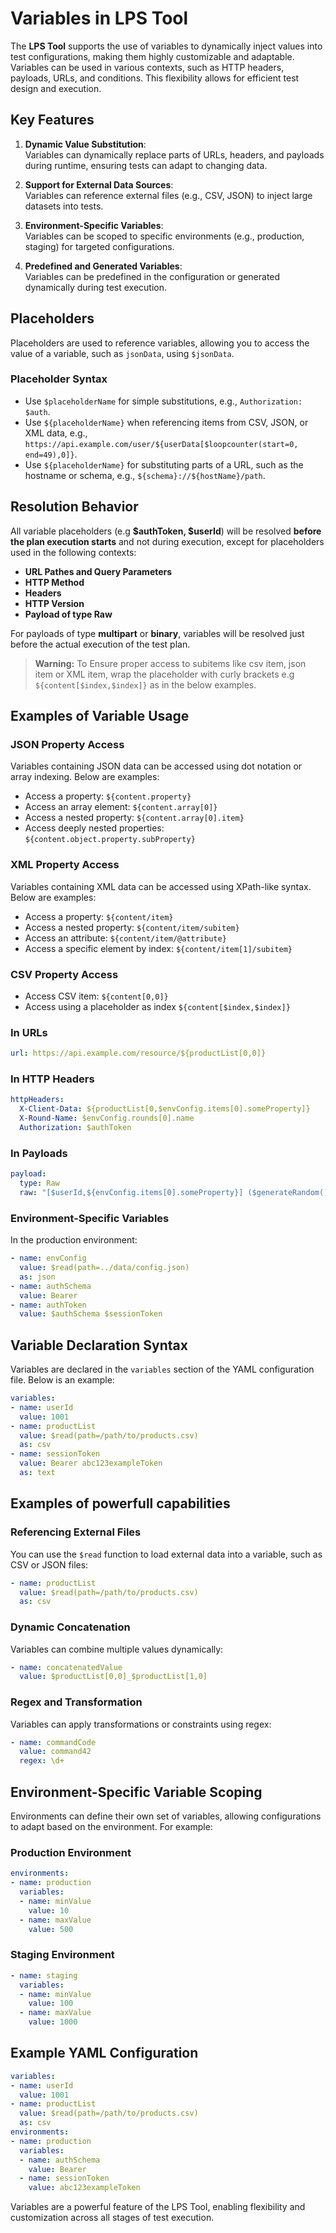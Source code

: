 
# Variables in LPS Tool

The **LPS Tool** supports the use of variables to dynamically inject values into test configurations, making them highly customizable and adaptable. Variables can be used in various contexts, such as HTTP headers, payloads, URLs, and conditions. This flexibility allows for efficient test design and execution.

## Key Features

1. **Dynamic Value Substitution**:  
   Variables can dynamically replace parts of URLs, headers, and payloads during runtime, ensuring tests can adapt to changing data.

2. **Support for External Data Sources**:  
   Variables can reference external files (e.g., CSV, JSON) to inject large datasets into tests.

3. **Environment-Specific Variables**:  
   Variables can be scoped to specific environments (e.g., production, staging) for targeted configurations.

4. **Predefined and Generated Variables**:  
   Variables can be predefined in the configuration or generated dynamically during test execution.

## Placeholders  
Placeholders are used to reference variables, allowing you to access the value of a variable, such as `jsonData`, using `$jsonData`.  

### Placeholder Syntax  
- Use `$placeholderName` for simple substitutions, e.g., `Authorization: $auth`.  
- Use `${placeholderName}` when referencing items from CSV, JSON, or XML data, e.g., `https://api.example.com/user/${userData[$loopcounter(start=0, end=49),0]}`.  
- Use `${placeholderName}` for substituting parts of a URL, such as the hostname or schema, e.g., `${schema}://${hostName}/path`.  

## Resolution Behavior

All variable placeholders (e.g **$authToken, $userId**) will be resolved **before the plan execution starts** and not during execution, except for placeholders used in the following contexts:
- **URL Pathes and Query Parameters**
- **HTTP Method**
- **Headers**
- **HTTP Version**
- **Payload of type Raw**

For payloads of type **multipart** or **binary**, variables will be resolved just before the actual execution of the test plan.
> **Warning:** To Ensure proper access to subitems like csv item, json item or XML item, wrap the placeholder with curly brackets e.g `${content[$index,$index]}` as in the below examples.
## Examples of Variable Usage

### JSON Property Access
Variables containing JSON data can be accessed using dot notation or array indexing. Below are examples:

- Access a property: `${content.property}`
- Access an array element:  `${content.array[0]}`
- Access a nested property: `${content.array[0].item}`
- Access deeply nested properties: `${content.object.property.subProperty}`

### XML Property Access
Variables containing XML data can be accessed using XPath-like syntax. Below are examples:

- Access a property: `${content/item}`
- Access a nested property: `${content/item/subitem}`
- Access an attribute: `${content/item/@attribute}`
- Access a specific element by index: `${content/item[1]/subitem}`

### CSV Property Access
- Access CSV item: `${content[0,0]}`
- Access using a placeholder as index `${content[$index,$index]}`


### In URLs
```yaml
url: https://api.example.com/resource/${productList[0,0]}
```

### In HTTP Headers
```yaml
httpHeaders:
  X-Client-Data: ${productList[0,$envConfig.items[0].someProperty]}
  X-Round-Name: $envConfig.rounds[0].name
  Authorization: $authToken
```

### In Payloads
```yaml
payload:
  type: Raw
  raw: "[$userId,${envConfig.items[0].someProperty}] ($generateRandom() $sessionToken)"
```

### Environment-Specific Variables
In the production environment:
```yaml
- name: envConfig
  value: $read(path=../data/config.json)
  as: json
- name: authSchema
  value: Bearer
- name: authToken
  value: $authSchema $sessionToken
```

## Variable Declaration Syntax

Variables are declared in the `variables` section of the YAML configuration file. Below is an example:

```yaml
variables:
- name: userId
  value: 1001
- name: productList
  value: $read(path=/path/to/products.csv)
  as: csv
- name: sessionToken
  value: Bearer abc123exampleToken
  as: text
```

## Examples of powerfull capabilities

### Referencing External Files
You can use the `$read` function to load external data into a variable, such as CSV or JSON files:
```yaml
- name: productList
  value: $read(path=/path/to/products.csv)
  as: csv
```

### Dynamic Concatenation
Variables can combine multiple values dynamically:
```yaml
- name: concatenatedValue
  value: $productList[0,0]_$productList[1,0]
```

### Regex and Transformation
Variables can apply transformations or constraints using regex:
```yaml
- name: commandCode
  value: command42
  regex: \d+
```

## Environment-Specific Variable Scoping

Environments can define their own set of variables, allowing configurations to adapt based on the environment. For example:

### Production Environment
```yaml
environments:
- name: production
  variables:
  - name: minValue
    value: 10
  - name: maxValue
    value: 500
```

### Staging Environment
```yaml
- name: staging
  variables:
  - name: minValue
    value: 100
  - name: maxValue
    value: 1000
```

## Example YAML Configuration

```yaml
variables:
- name: userId
  value: 1001
- name: productList
  value: $read(path=/path/to/products.csv)
  as: csv
environments:
- name: production
  variables:
  - name: authSchema
    value: Bearer
  - name: sessionToken
    value: abc123exampleToken
```

Variables are a powerful feature of the LPS Tool, enabling flexibility and customization across all stages of test execution.
